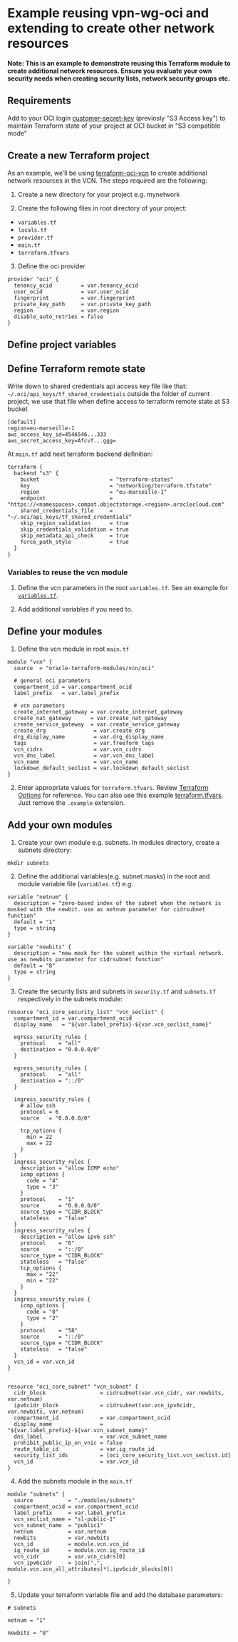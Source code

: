 # Example reusing vpn-wg-oci and extending to create other network resources

[rootvariables]:https://github.com/oracle-terraform-modules/terraform-oci-vcn/blob/main/examples/module_composition/variables.tf
[sampletfvars]:https://github.com/oracle-terraform-modules/terraform-oci-vcn/blob/main/examples/module_composition/terraform.tfvars.example
[terraformoptions]:https://github.com/oracle-terraform-modules/terraform-oci-vcn/blob/main/docs/terraformoptions.adoc
[terraform-oci-vcn]:https://registry.terraform.io/modules/oracle-terraform-modules/vcn/oci/latest
[customer-secret-key]:https://docs.oracle.com/en-us/iaas/Content/Identity/Tasks/managingcredentials.htm#To4

__Note: This is an example to demonstrate reusing this Terraform module to create additional network resources. Ensure you evaluate your own security needs when creating security lists, network security groups etc.__

## Requirements

Add to your OCI login [customer-secret-key] (previosly "S3 Access key") to maintain Terraform state of your project at OCI bucket in "S3 compatible mode"

## Create a new Terraform project

As an example, we’ll be using [terraform-oci-vcn] to create
additional network resources in the VCN. The steps required are the following:

1. Create a new directory for your project e.g. mynetwork

2. Create the following files in root directory of your project:

- `variables.tf`
- `locals.tf`
- `provider.tf`
- `main.tf`
- `terraform.tfvars`

3. Define the oci provider

```HCL
provider "oci" {
  tenancy_ocid         = var.tenancy_ocid
  user_ocid            = var.user_ocid
  fingerprint          = var.fingerprint
  private_key_path     = var.private_key_path
  region               = var.region
  disable_auto_retries = false
}
```

## Define project variables

## Define Terraform remote state

Write down to shared credentials api access key file like that: `~/.oci/api_keys/tf_shared_credentials` outside the folder of current project, we use that file when define access to terraform remote state at S3 bucket

```HCL
[default]
region=eu-marseille-1
aws_access_key_id=4546546...333
aws_secret_access_key=Afcvf...ggg=
```

At `main.tf` add next terraform backend definition:

```HCL
terraform {
  backend "s3" {
    bucket                      = "terraform-states"
    key                         = "networking/terraform.tfstate"
    region                      = "eu-marseille-1"
    endpoint                    = "https://<namespaces>.compat.objectstorage.<region>.oraclecloud.com"
    shared_credentials_file     = "~/.oci/api_keys/tf_shared_credentials"
    skip_region_validation      = true
    skip_credentials_validation = true
    skip_metadata_api_check     = true
    force_path_style            = true
  }
}
```

### Variables to reuse the vcn module

1. Define the vcn parameters in the root `variables.tf`.
See an example for [`variables.tf`][rootvariables].

2. Add additional variables if you need to.

## Define your modules

1. Define the vcn module in root `main.tf`

```HCL
module "vcn" {
  source  = "oracle-terraform-modules/vcn/oci"

  # general oci parameters
  compartment_id = var.compartment_ocid
  label_prefix   = var.label_prefix

  # vcn parameters
  create_internet_gateway = var.create_internet_gateway
  create_nat_gateway      = var.create_nat_gateway
  create_service_gateway  = var.create_service_gateway
  create_drg               = var.create_drg
  drg_display_name         = var.drg_display_name
  tags                     = var.freeform_tags
  vcn_cidrs                = var.vcn_cidrs
  vcn_dns_label            = var.vcn_dns_label
  vcn_name                 = var.vcn_name
  lockdown_default_seclist = var.lockdown_default_seclist
}
```

2. Enter appropriate values for `terraform.tfvars`. Review [Terraform Options][terraformoptions] for reference.
You can also use this example [terraform.tfvars][sampletfvars]. Just remove the `.example` extension.

## Add your own modules

1. Create your own module e.g. subnets. In modules directory, create a subnets directory:

```shell
mkdir subnets
```

2. Define the additional variables(e.g. subnet masks) in the root and module variable file (`variables.tf`) e.g.

```HCL
variable "netnum" {
  description = "zero-based index of the subnet when the network is masked with the newbit. use as netnum parameter for cidrsubnet function"
  default = "1"
  type = string
}

variable "newbits" {
  description = "new mask for the subnet within the virtual network. use as newbits parameter for cidrsubnet function"
  default = "8"
  type = string
}
```

3. Create the security lists and subnets in `security.tf` and `subnets.tf` respectively in the subnets module:

```HCL
resource "oci_core_security_list" "vcn_seclist" {
  compartment_id = var.compartment_ocid
  display_name   = "${var.label_prefix}-${var.vcn_seclist_name}"

  egress_security_rules {
    protocol    = "all"
    destination = "0.0.0.0/0"
  }

  egress_security_rules {
    protocol    = "all"
    destination = "::/0"
  }

  ingress_security_rules {
    # allow ssh
    protocol = 6
    source   = "0.0.0.0/0"

    tcp_options {
      min = 22
      max = 22
    }
  }
  ingress_security_rules {
    description = "allow ICMP echo"
    icmp_options {
      code = "4"
      type = "3"
    }
    protocol    = "1"
    source      = "0.0.0.0/0"
    source_type = "CIDR_BLOCK"
    stateless   = "false"
  }
  ingress_security_rules {
    description = "allow ipv6 ssh"
    protocol    = "6"
    source      = "::/0"
    source_type = "CIDR_BLOCK"
    stateless   = "false"
    tcp_options {
      max = "22"
      min = "22"
    }
  }
  ingress_security_rules {
    icmp_options {
      code = "0"
      type = "2"
    }
    protocol    = "58"
    source      = "::/0"
    source_type = "CIDR_BLOCK"
    stateless   = "false"
  }
  vcn_id = var.vcn_id
}


resource "oci_core_subnet" "vcn_subnet" {
  cidr_block                 = cidrsubnet(var.vcn_cidr, var.newbits, var.netnum)
  ipv6cidr_block             = cidrsubnet(var.vcn_ipv6cidr, var.newbits, var.netnum)
  compartment_id             = var.compartment_ocid
  display_name               = "${var.label_prefix}-${var.vcn_subnet_name}"
  dns_label                  = var.vcn_subnet_name
  prohibit_public_ip_on_vnic = false
  route_table_id             = var.ig_route_id
  security_list_ids          = [oci_core_security_list.vcn_seclist.id]
  vcn_id                     = var.vcn_id
}
```

4. Add the subnets module in the `main.tf`

```HCL
module "subnets" {
  source           = "./modules/subnets"
  compartment_ocid = var.compartment_ocid
  label_prefix     = var.label_prefix
  vcn_seclist_name = "sl-public-1"
  vcn_subnet_name  = "public1"
  netnum           = var.netnum
  newbits          = var.newbits
  vcn_id           = module.vcn.vcn_id
  ig_route_id      = module.vcn.ig_route_id
  vcn_cidr         = var.vcn_cidrs[0]
  vcn_ipv6cidr     = join(",", module.vcn.vcn_all_attributes[*].ipv6cidr_blocks[0])

}
```

5. Update your terraform variable file and add the database parameters:

```HCL
# subnets

netnum = "1"

newbits = "8"
```